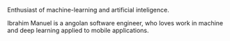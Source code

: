 Enthusiast of machine-learning and artificial inteligence.

Ibrahim Manuel is a angolan software engineer, who loves work in machine and deep learning applied to mobile applications.

